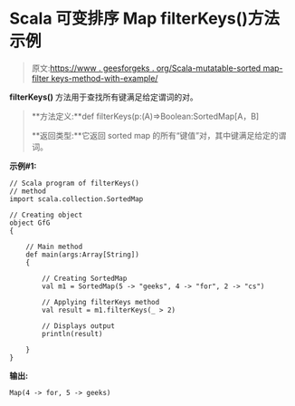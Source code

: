 # Scala 可变排序 Map filterKeys()方法示例

> 原文:[https://www . geesforgeks . org/Scala-mutatable-sorted map-filter keys-method-with-example/](https://www.geeksforgeeks.org/scala-mutable-sortedmap-filterkeys-method-with-example/)

**filterKeys()** 方法用于查找所有键满足给定谓词的对。

> **方法定义:**def filterKeys(p:(A)=>Boolean:SortedMap[A，B]
> 
> **返回类型:**它返回 sorted map 的所有“键值”对，其中键满足给定的谓词。

**示例#1:**

```
// Scala program of filterKeys()
// method
import scala.collection.SortedMap

// Creating object
object GfG
{ 

    // Main method
    def main(args:Array[String])
    {

        // Creating SortedMap
        val m1 = SortedMap(5 -> "geeks", 4 -> "for", 2 -> "cs")

        // Applying filterKeys method
        val result = m1.filterKeys(_ > 2)

        // Displays output
        println(result)

    }
}
```

**输出:**

```
Map(4 -> for, 5 -> geeks)

```